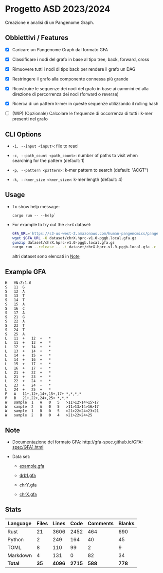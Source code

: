 # Progetto ASD 2023/2024

Creazione e analisi di un Pangenome Graph.

## Obbiettivi / Features

-   [x] Caricare un Pangenome Graph dal formato GFA

-   [x] Classificare i nodi del grafo in base al tipo tree, back, forward, cross

-   [x] Rimuovere tutti i nodi di tipo back per rendere il grafo un DAG

-   [x] Restringere il grafo alla componente connessa più grande

-   [x] Ricostruire le sequenze dei nodi del grafo in base ai cammini ed alla
        direzione di percorrenza dei nodi (forward o reverse)

-   [x] Ricerca di un pattern k-mer in queste sequenze utilizzando il rolling
        hash

-   [ ] (WIP) (Opzionale) Calcolare le frequenze di occorrenza di tutti i k-mer
        presenti nel grafo

## CLI Options

-   `-i, --input <input>`: file to read

-   `-c, --path_count <path_count>`: number of paths to visit when searching for
    the pattern (default: 1)

-   `-p, --pattern <pattern>`: k-mer pattern to search (default: "ACGT")

-   `-k, --kmer_size <kmer_size>`: k-mer length (default: 4)

## Usage

-   To show help message:

    ```
    cargo run -- --help`
    ```

-   For example to try out the `chrX` dataset:

    ```bash
    GFA_URL='https://s3-us-west-2.amazonaws.com/human-pangenomics/pangenomes/freeze/freeze1/pggb/chroms/chrX.hprc-v1.0-pggb.gfa.gz'
    wget $GFA_URL -O dataset/chrX.hprc-v1.0-pggb.local.gfa.gz
    gunzip dataset/chrX.hprc-v1.0-pggb.local.gfa.gz
    cargo run --release -- -i dataset/chrX.hprc-v1.0-pggb.local.gfa -c 2 -p ACGT -k 3
    ```

    altri dataset sono elencati in [Note](#note)

## Example GFA

```
H	VN:Z:1.0
S	11	G
S	12	A
S	13	T
S	14	T
S	15	A
S	16	C
S	17	A
S	21	G
S	22	A
S	23	T
S	24	T
S	25	A
L	11	+	12	+	*
L	11	+	13	+	*
L	12	+	14	+	*
L	13	+	14	+	*
L	14	+	15	+	*
L	14	+	16	+	*
L	15	+	17	+	*
L	16	+	17	+	*
L	21	+	22	+	*
L	21	+	23	+	*
L	22	+	24	+	*
L	23	+	24	-	*
L	24	+	25	+	*
P	A	11+,12+,14+,15+,17+	*,*,*,*
P	B	21+,22+,24+,25+	*,*,*
W	sample	1	A	0	5	>11>12>14>15>17
W	sample	2	A	0	5	>11>13>14>16>17
W	sample	1	B	0	5	>21>22>24<23<21
W	sample	2	B	0	4	>21>22>24>25
```

## Note

-   Documentazione del formato GFA: http://gfa-spec.github.io/GFA-spec/GFA1.html

-   Data set:

    -   [example.gfa](https://github.com/jltsiren/gbwt-rs/blob/main/test-data/example.gfa)

    -   [drb1.gfa](https://github.com/pangenome/odgi/blob/master/test/DRB1-3123_unsorted.gfa)

    -   [chrY.gfa](https://s3-us-west-2.amazonaws.com/human-pangenomics/pangenomes/freeze/freeze1/pggb/chroms/chrY.hprc-v1.0-pggb.gfa.gz)

    -   [chrX.gfa](https://s3-us-west-2.amazonaws.com/human-pangenomics/pangenomes/freeze/freeze1/pggb/chroms/chrX.hprc-v1.0-pggb.gfa.gz)

## Stats

| Language  | Files  | Lines    | Code     | Comments | Blanks  |
| --------- | ------ | -------- | -------- | -------- | ------- |
| Rust      | 21     | 3606     | 2452     | 464      | 690     |
| Python    | 2      | 249      | 164      | 40       | 45      |
| TOML      | 8      | 110      | 99       | 2        | 9       |
| Markdown  | 4      | 131      | 0        | 82       | 34      |
| **Total** | **35** | **4096** | **2715** | **588**  | **778** |
